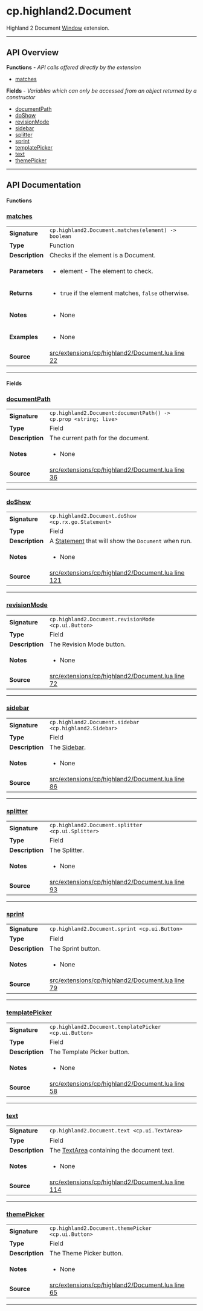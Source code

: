 # cp.highland2.Document

Highland 2 Document [Window](cp.ui.Window.md) extension.

---

## API Overview
**Functions** - _API calls offered directly by the extension_
 * [matches](#matches)

**Fields** - _Variables which can only be accessed from an object returned by a constructor_
 * [documentPath](#documentpath)
 * [doShow](#doshow)
 * [revisionMode](#revisionmode)
 * [sidebar](#sidebar)
 * [splitter](#splitter)
 * [sprint](#sprint)
 * [templatePicker](#templatepicker)
 * [text](#text)
 * [themePicker](#themepicker)


---

## API Documentation

#### Functions


### [matches](#matches)

|                                             |                                                                                     |
| --------------------------------------------|-------------------------------------------------------------------------------------|
| **Signature**                               | `cp.highland2.Document.matches(element) -> boolean`                                                                    |
| **Type**                                    | Function                                                                     |
| **Description**                             | Checks if the element is a Document.                                                                     |
| **Parameters**                              | <ul><li>element - The element to check.</li></ul> |
| **Returns**                                 | <ul><li>`true` if the element matches, `false` otherwise.</li></ul>          |
| **Notes**                                   | <ul><li>None</li></ul> |
| **Examples**                                | <ul><li>None</li></ul> |
| **Source**                                  | [src/extensions/cp/highland2/Document.lua line 22](https://github.com/CommandPost/CommandPost/blob/develop/src/extensions/cp/highland2/Document.lua#L22) |

---

#### Fields


### [documentPath](#documentpath)

|                                             |                                                                                     |
| --------------------------------------------|-------------------------------------------------------------------------------------|
| **Signature**                               | `cp.highland2.Document:documentPath() -> cp.prop <string; live>`                                                                    |
| **Type**                                    | Field                                                                     |
| **Description**                             | The current path for the document.                                                                     |
| **Notes**                                   | <ul><li>None</li></ul> |
| **Source**                                  | [src/extensions/cp/highland2/Document.lua line 36](https://github.com/CommandPost/CommandPost/blob/develop/src/extensions/cp/highland2/Document.lua#L36) |

---


### [doShow](#doshow)

|                                             |                                                                                     |
| --------------------------------------------|-------------------------------------------------------------------------------------|
| **Signature**                               | `cp.highland2.Document.doShow <cp.rx.go.Statement>`                                                                    |
| **Type**                                    | Field                                                                     |
| **Description**                             | A [Statement](cp.rx.go.Statement.md) that will show the `Document` when run.                                                                     |
| **Notes**                                   | <ul><li>None</li></ul> |
| **Source**                                  | [src/extensions/cp/highland2/Document.lua line 121](https://github.com/CommandPost/CommandPost/blob/develop/src/extensions/cp/highland2/Document.lua#L121) |

---


### [revisionMode](#revisionmode)

|                                             |                                                                                     |
| --------------------------------------------|-------------------------------------------------------------------------------------|
| **Signature**                               | `cp.highland2.Document.revisionMode <cp.ui.Button>`                                                                    |
| **Type**                                    | Field                                                                     |
| **Description**                             | The Revision Mode button.                                                                     |
| **Notes**                                   | <ul><li>None</li></ul> |
| **Source**                                  | [src/extensions/cp/highland2/Document.lua line 72](https://github.com/CommandPost/CommandPost/blob/develop/src/extensions/cp/highland2/Document.lua#L72) |

---


### [sidebar](#sidebar)

|                                             |                                                                                     |
| --------------------------------------------|-------------------------------------------------------------------------------------|
| **Signature**                               | `cp.highland2.Document.sidebar <cp.highland2.Sidebar>`                                                                    |
| **Type**                                    | Field                                                                     |
| **Description**                             | The [Sidebar](cp.highland2.Sidebar.md).                                                                     |
| **Notes**                                   | <ul><li>None</li></ul> |
| **Source**                                  | [src/extensions/cp/highland2/Document.lua line 86](https://github.com/CommandPost/CommandPost/blob/develop/src/extensions/cp/highland2/Document.lua#L86) |

---


### [splitter](#splitter)

|                                             |                                                                                     |
| --------------------------------------------|-------------------------------------------------------------------------------------|
| **Signature**                               | `cp.highland2.Document.splitter <cp.ui.Splitter>`                                                                    |
| **Type**                                    | Field                                                                     |
| **Description**                             | The Splitter.                                                                     |
| **Notes**                                   | <ul><li>None</li></ul> |
| **Source**                                  | [src/extensions/cp/highland2/Document.lua line 93](https://github.com/CommandPost/CommandPost/blob/develop/src/extensions/cp/highland2/Document.lua#L93) |

---


### [sprint](#sprint)

|                                             |                                                                                     |
| --------------------------------------------|-------------------------------------------------------------------------------------|
| **Signature**                               | `cp.highland2.Document.sprint <cp.ui.Button>`                                                                    |
| **Type**                                    | Field                                                                     |
| **Description**                             | The Sprint button.                                                                     |
| **Notes**                                   | <ul><li>None</li></ul> |
| **Source**                                  | [src/extensions/cp/highland2/Document.lua line 79](https://github.com/CommandPost/CommandPost/blob/develop/src/extensions/cp/highland2/Document.lua#L79) |

---


### [templatePicker](#templatepicker)

|                                             |                                                                                     |
| --------------------------------------------|-------------------------------------------------------------------------------------|
| **Signature**                               | `cp.highland2.Document.templatePicker <cp.ui.Button>`                                                                    |
| **Type**                                    | Field                                                                     |
| **Description**                             | The Template Picker button.                                                                     |
| **Notes**                                   | <ul><li>None</li></ul> |
| **Source**                                  | [src/extensions/cp/highland2/Document.lua line 58](https://github.com/CommandPost/CommandPost/blob/develop/src/extensions/cp/highland2/Document.lua#L58) |

---


### [text](#text)

|                                             |                                                                                     |
| --------------------------------------------|-------------------------------------------------------------------------------------|
| **Signature**                               | `cp.highland2.Document.text <cp.ui.TextArea>`                                                                    |
| **Type**                                    | Field                                                                     |
| **Description**                             | The [TextArea](cp.ui.TextArea.md) containing the document text.                                                                     |
| **Notes**                                   | <ul><li>None</li></ul> |
| **Source**                                  | [src/extensions/cp/highland2/Document.lua line 114](https://github.com/CommandPost/CommandPost/blob/develop/src/extensions/cp/highland2/Document.lua#L114) |

---


### [themePicker](#themepicker)

|                                             |                                                                                     |
| --------------------------------------------|-------------------------------------------------------------------------------------|
| **Signature**                               | `cp.highland2.Document.themePicker <cp.ui.Button>`                                                                    |
| **Type**                                    | Field                                                                     |
| **Description**                             | The Theme Picker button.                                                                     |
| **Notes**                                   | <ul><li>None</li></ul> |
| **Source**                                  | [src/extensions/cp/highland2/Document.lua line 65](https://github.com/CommandPost/CommandPost/blob/develop/src/extensions/cp/highland2/Document.lua#L65) |

---

